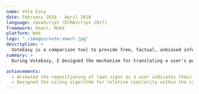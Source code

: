 ```yaml
---
name: Vote Easy
date: February 2018 - April 2018
language: JavaScript (ECMAscript 2017)
framework: React, MobX
platform: Web
logo: "./images/vote-smart.jpg"
description: >
  VoteEasy is a comparison tool to provide free, factual, unbiased information on candidates and elected officials for United States elections.
summary: >
  During VoteEasy, I designed the mechanism for translating a user's political preference on a wide range of issues and convert that to a relative distance of the political candidate's lawn sign. Signs appearing closer to you would indicate the likelihood that a candidate's views matched your own.

achievements:
  - Animated the repositioning of lawn signs as a user indicates their political views
  - Designed the sizing algorithm for relative similarity within the candidate field
---
```

